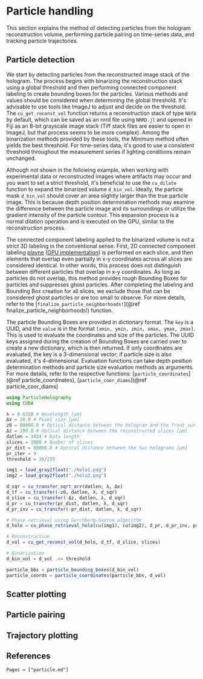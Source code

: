 # Particle handling

This section explains the method of detecting particles from the hologram reconstruction volume, performing particle pairing on time-series data, and tracking particle trajectories.

## Particle detection

We start by detecting particles from the reconstructed image stack of the hologram. The process begins with binarizing the reconstruction stack using a global threshold and then performing connected component labeling to create bounding boxes for the particles. Various methods and values should be considered when determining the global threshold. It's advisable to use tools like ImageJ to adjust and decide on the threshold. The `cu_get_reconst_vol` function returns a reconstruction stack of type `N0f8` by default, which can be saved as an nrrd file using `NRRD.jl` and opened in Fiji as an 8-bit grayscale image stack (Tiff stack files are easier to open in ImageJ, but that process seems to be more complex). Among the binarization methods provided by these tools, the Minimum method often yields the best threshold. For time-series data, it's good to use a consistent threshold throughout the measurement series if lighting conditions remain unchanged.

Although not shown in the following example, when working with experimental data or reconstructed images where artifacts may occur and you want to set a strict threshold, it's beneficial to use the `cu_dilate` function to expand the binarized volume `d_bin_vol`. Ideally, the particle mask `d_bin_vol` should cover an area slightly larger than the true particle image. This is because depth position determination methods may examine the difference between the particle image and its surroundings or utilize the gradient intensity of the particle contour. This expansion process is a normal dilation operation and is executed on the GPU, similar to the reconstruction process.

The connected component labeling applied to the binarized volume is not a strict 3D labeling in the conventional sense. First, 2D connected component labeling [playne](@cite) ([GPU implementation](https://github.com/FolkeV/CUDA_CCL)) is performed on each slice, and then elements that overlap even partially in x-y coordinates across all slices are considered identical. In other words, this process does not distinguish between different particles that overlap in x-y coordinates. As long as particles do not overlap, this method provides rough Bounding Boxes for particles and suppresses ghost particles. After completing the labeling and Bounding Box creation for all slices, we exclude those that can be considered ghost particles or are too small to observe. For more details, refer to the [`finalize_particle_neighborhoods!`](@ref finalize_particle_neighborhoods!) function.

The particle Bounding Boxes are provided in dictionary format. The `key` is a UUID, and the `value` is in the format `[xmin, ymin, zmin, xmax, ymax, zmax]`. This is used to evaluate the coordinates and size of the particles. The UUID keys assigned during the creation of Bounding Boxes are carried over to create a new dictionary, which is then returned. If only coordinates are evaluated, the key is a 3-dimensional vector; if particle size is also evaluated, it's 4-dimensional. Evaluation functions can take depth position determination methods and particle size evaluation methods as arguments. For more details, refer to the respective functions: [`particle_coordinates`](@ref particle_coordinates), [`particle_coor_diams`](@ref particle_coor_diams)

```julia
using ParticleHolography
using CUDA

λ = 0.6328 # Wavelength [μm]
Δx = 10.0 # Pixel size [μm]
z0 = 80000.0 # Optical distance between the hologram and the front surface of the reconstruction volume [μm]
Δz = 100.0 # Optical distance between the reconstructed slices [μm]
datlen = 1024 # Data length
slices = 1000 # Number of slices
pr_dist = 80000.0 # Optical distance between the two holograms [μm]
pr_iter = 9
threshold = 30/255

img1 = load_gray2float("./holo1.png")
img2 = load_gray2float("./holo2.png")

d_sqr = cu_transfer_sqrt_arr(datlen, λ, Δx)
d_tf = cu_transfer(-z0, datlen, λ, d_sqr)
d_slice = cu_transfer(-Δz, datlen, λ, d_sqr)
d_pr = cu_transfer(pr_dist, datlen, λ, d_sqr)
d_pr_inv = cu_transfer(-pr_dist, datlen, λ, d_sqr)

# Phase retrieval using Gerchberg-Saxton algorithm
d_holo = cu_phase_retrieval_holo(cu(img1), cu(img2), d_pr, d_pr_inv, pr_iter, datlen)

# Reconstruction
d_vol = cu_get_reconst_vol(d_holo, d_tf, d_slice, slices)

# Binarization
d_bin_vol = d_vol .<= threshold

particle_bbs = particle_bounding_boxes(d_bin_vol)
particle_coords = particle_coordinates(particle_bbs, d_vol)
```

## Scatter plotting

## Particle pairing

## Trajectory plotting


## References

```@bibliography
Pages = ["particle.md"]
```